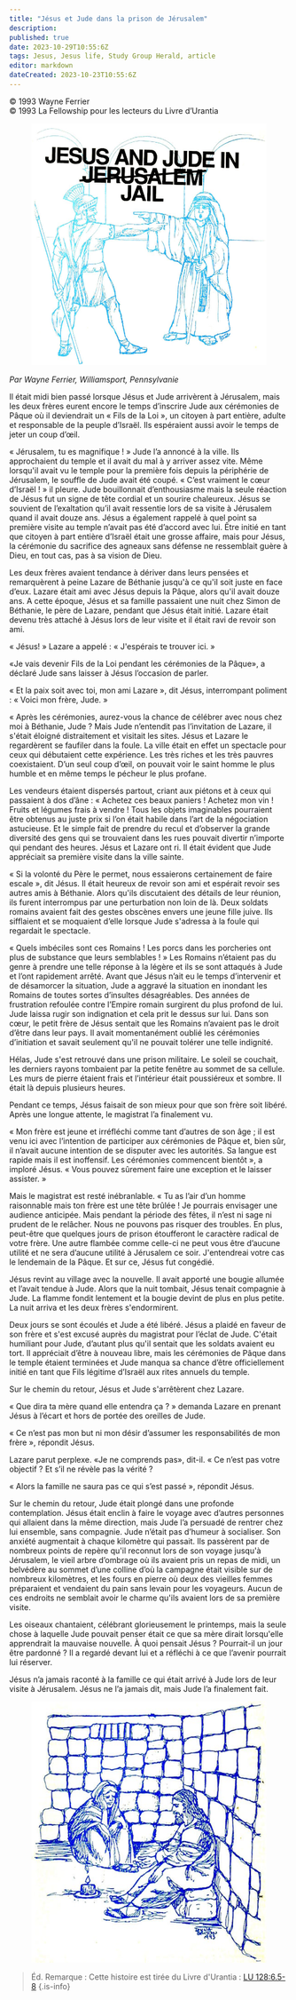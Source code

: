 ```yaml
---
title: "Jésus et Jude dans la prison de Jérusalem"
description: 
published: true
date: 2023-10-29T10:55:6Z
tags: Jesus, Jesus life, Study Group Herald, article
editor: markdown
dateCreated: 2023-10-23T10:55:6Z
---
```


<p class="v-card v-sheet theme--light grey lighten-3 px-2">© 1993 Wayne Ferrier<br>© 1993 La Fellowship pour les lecteurs du Livre d’Urantia</p>


<figure id="Figure_1" class="image urantiapedia">
<img src="/image/article/Study_Group_Herald/Jesus_Judas.jpg">
</figure>

_Par Wayne Ferrier, Williamsport, Pennsylvanie_

Il était midi bien passé lorsque Jésus et Jude arrivèrent à Jérusalem, mais les deux frères eurent encore le temps d’inscrire Jude aux cérémonies de Pâque où il deviendrait un « Fils de la Loi », un citoyen à part entière, adulte et responsable de la peuple d’Israël. Ils espéraient aussi avoir le temps de jeter un coup d’œil.

« Jérusalem, tu es magnifique ! » Jude l’a annoncé à la ville. Ils approchaient du temple et il avait du mal à y arriver assez vite. Même lorsqu'il avait vu le temple pour la première fois depuis la périphérie de Jérusalem, le souffle de Jude avait été coupé. « C’est vraiment le cœur d’Israël ! » il pleure. Jude bouillonnait d’enthousiasme mais la seule réaction de Jésus fut un signe de tête cordial et un sourire chaleureux. Jésus se souvient de l’exaltation qu’il avait ressentie lors de sa visite à Jérusalem quand il avait douze ans. Jésus a également rappelé à quel point sa première visite au temple n’avait pas été d’accord avec lui. Être initié en tant que citoyen à part entière d’Israël était une grosse affaire, mais pour Jésus, la cérémonie du sacrifice des agneaux sans défense ne ressemblait guère à Dieu, en tout cas, pas à sa vision de Dieu.

Les deux frères avaient tendance à dériver dans leurs pensées et remarquèrent à peine Lazare de Béthanie jusqu'à ce qu'il soit juste en face d’eux. Lazare était ami avec Jésus depuis la Pâque, alors qu'il avait douze ans. A cette époque, Jésus et sa famille passaient une nuit chez Simon de Béthanie, le père de Lazare, pendant que Jésus était initié. Lazare était devenu très attaché à Jésus lors de leur visite et il était ravi de revoir son ami.

« Jésus! » Lazare a appelé : « J'espérais te trouver ici. »

«Je vais devenir Fils de la Loi pendant les cérémonies de la Pâque», a déclaré Jude sans laisser à Jésus l’occasion de parler.

« Et la paix soit avec toi, mon ami Lazare », dit Jésus, interrompant poliment : « Voici mon frère, Jude. »

« Après les cérémonies, aurez-vous la chance de célébrer avec nous chez moi à Béthanie, Jude ? Mais Jude n’entendit pas l’invitation de Lazare, il s'était éloigné distraitement et visitait les sites. Jésus et Lazare le regardèrent se faufiler dans la foule. La ville était en effet un spectacle pour ceux qui débutaient cette expérience. Les très riches et les très pauvres coexistaient. D’un seul coup d’œil, on pouvait voir le saint homme le plus humble et en même temps le pécheur le plus profane.

Les vendeurs étaient dispersés partout, criant aux piétons et à ceux qui passaient à dos d’âne : « Achetez ces beaux paniers ! Achetez mon vin ! Fruits et légumes frais à vendre ! Tous les objets imaginables pourraient être obtenus au juste prix si l’on était habile dans l’art de la négociation astucieuse. Et le simple fait de prendre du recul et d’observer la grande diversité des gens qui se trouvaient dans les rues pouvait divertir n’importe qui pendant des heures. Jésus et Lazare ont ri. Il était évident que Jude appréciait sa première visite dans la ville sainte.

« Si la volonté du Père le permet, nous essaierons certainement de faire escale », dit Jésus. Il était heureux de revoir son ami et espérait revoir ses autres amis à Béthanie. Alors qu'ils discutaient des détails de leur réunion, ils furent interrompus par une perturbation non loin de là. Deux soldats romains avaient fait des gestes obscènes envers une jeune fille juive. Ils sifflaient et se moquaient d’elle lorsque Jude s'adressa à la foule qui regardait le spectacle.

« Quels imbéciles sont ces Romains ! Les porcs dans les porcheries ont plus de substance que leurs semblables ! » Les Romains n’étaient pas du genre à prendre une telle réponse à la légère et ils se sont attaqués à Jude et l’ont rapidement arrêté. Avant que Jésus n’ait eu le temps d’intervenir et de désamorcer la situation, Jude a aggravé la situation en inondant les Romains de toutes sortes d’insultes désagréables. Des années de frustration refoulée contre l’Empire romain surgirent du plus profond de lui. Jude laissa rugir son indignation et cela prit le dessus sur lui. Dans son cœur, le petit frère de Jésus sentait que les Romains n’avaient pas le droit d’être dans leur pays. Il avait momentanément oublié les cérémonies d’initiation et savait seulement qu'il ne pouvait tolérer une telle indignité.

Hélas, Jude s'est retrouvé dans une prison militaire. Le soleil se couchait, les derniers rayons tombaient par la petite fenêtre au sommet de sa cellule. Les murs de pierre étaient frais et l’intérieur était poussiéreux et sombre. Il était là depuis plusieurs heures.

Pendant ce temps, Jésus faisait de son mieux pour que son frère soit libéré. Après une longue attente, le magistrat l’a finalement vu.

« Mon frère est jeune et irréfléchi comme tant d’autres de son âge ; il est venu ici avec l’intention de participer aux cérémonies de Pâque et, bien sûr, il n’avait aucune intention de se disputer avec les autorités. Sa langue est rapide mais il est inoffensif. Les cérémonies commencent bientôt », a imploré Jésus. « Vous pouvez sûrement faire une exception et le laisser assister. »

Mais le magistrat est resté inébranlable. « Tu as l’air d’un homme raisonnable mais ton frère est une tête brûlée ! Je pourrais envisager une audience anticipée. Mais pendant la période des fêtes, il n’est ni sage ni prudent de le relâcher. Nous ne pouvons pas risquer des troubles. En plus, peut-être que quelques jours de prison étoufferont le caractère radical de votre frère. Une autre flambée comme celle-ci ne peut vous être d’aucune utilité et ne sera d’aucune utilité à Jérusalem ce soir. J'entendreai votre cas le lendemain de la Pâque. Et sur ce, Jésus fut congédié.

Jésus revint au village avec la nouvelle. Il avait apporté une bougie allumée et l’avait tendue à Jude. Alors que la nuit tombait, Jésus tenait compagnie à Jude. La flamme fondit lentement et la bougie devint de plus en plus petite. La nuit arriva et les deux frères s'endormirent.

Deux jours se sont écoulés et Jude a été libéré. Jésus a plaidé en faveur de son frère et s'est excusé auprès du magistrat pour l’éclat de Jude. C'était humiliant pour Jude, d’autant plus qu'il sentait que les soldats avaient eu tort. Il appréciait d’être à nouveau libre, mais les cérémonies de Pâque dans le temple étaient terminées et Jude manqua sa chance d’être officiellement initié en tant que Fils légitime d’Israël aux rites annuels du temple.

Sur le chemin du retour, Jésus et Jude s'arrêtèrent chez Lazare.

« Que dira ta mère quand elle entendra ça ? » demanda Lazare en prenant Jésus à l’écart et hors de portée des oreilles de Jude.

« Ce n’est pas mon but ni mon désir d’assumer les responsabilités de mon frère », répondit Jésus.

Lazare parut perplexe. «Je ne comprends pas», dit-il. « Ce n’est pas votre objectif ? Et s’il ne révèle pas la vérité ?

« Alors la famille ne saura pas ce qui s’est passé », répondit Jésus.

Sur le chemin du retour, Jude était plongé dans une profonde contemplation. Jésus était enclin à faire le voyage avec d’autres personnes qui allaient dans la même direction, mais Jude l’a persuadé de rentrer chez lui ensemble, sans compagnie. Jude n’était pas d’humeur à socialiser. Son anxiété augmentait à chaque kilomètre qui passait. Ils passèrent par de nombreux points de repère qu'il reconnut lors de son voyage jusqu'à Jérusalem, le vieil arbre d’ombrage où ils avaient pris un repas de midi, un belvédère au sommet d’une colline d’où la campagne était visible sur de nombreux kilomètres, et les fours en pierre où deux des vieilles femmes préparaient et vendaient du pain sans levain pour les voyageurs. Aucun de ces endroits ne semblait avoir le charme qu'ils avaient lors de sa première visite.

Les oiseaux chantaient, célébrant glorieusement le printemps, mais la seule chose à laquelle Jude pouvait penser était ce que sa mère dirait lorsqu'elle apprendrait la mauvaise nouvelle. À quoi pensait Jésus ? Pourrait-il un jour être pardonné ? Il a regardé devant lui et a réfléchi à ce que l’avenir pourrait lui réserver.

Jésus n’a jamais raconté à la famille ce qui était arrivé à Jude lors de leur visite à Jérusalem. Jésus ne l’a jamais dit, mais Jude l’a finalement fait.

<figure id="Figure_2" class="image urantiapedia">
<img src="/image/article/Study_Group_Herald/Jesus_Judas2.jpg">
</figure>

> Éd. Remarque : Cette histoire est tirée du Livre d'Urantia : [LU 128:6.5-8](/fr/The_Urantia_Book/128#p6_5)
{.is-info}